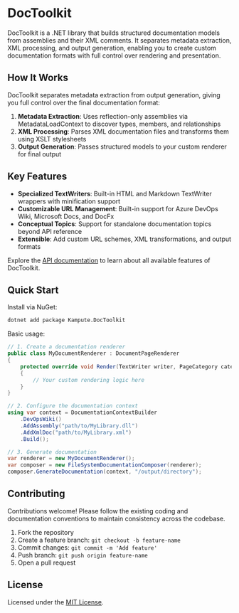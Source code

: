 # DocToolkit

DocToolkit is a .NET library that builds structured documentation models from assemblies and their XML comments. It separates metadata extraction, XML processing, and output generation, enabling you to create custom documentation formats with full control over rendering and presentation.

## How It Works

DocToolkit separates metadata extraction from output generation, giving you full control over the final documentation format:

1. **Metadata Extraction**: Uses reflection-only assemblies via MetadataLoadContext to discover types, members, and relationships
2. **XML Processing**: Parses XML documentation files and transforms them using XSLT stylesheets
3. **Output Generation**: Passes structured models to your custom renderer for final output

## Key Features

- **Specialized TextWriters**: Built-in HTML and Markdown TextWriter wrappers with minification support
- **Customizable URL Management**: Built-in support for Azure DevOps Wiki, Microsoft Docs, and DocFx
- **Conceptual Topics**: Support for standalone documentation topics beyond API reference
- **Extensible**: Add custom URL schemes, XML transformations, and output formats

Explore the [API documentation](https://kampute.github.io/doc-toolkit/) to learn about all available features of DocToolkit.

## Quick Start

Install via NuGet:
```bash
dotnet add package Kampute.DocToolkit
```

Basic usage:
```csharp
// 1. Create a documentation renderer
public class MyDocumentRenderer : DocumentPageRenderer
{
    protected override void Render(TextWriter writer, PageCategory category, IModel model)
    {
        // Your custom rendering logic here
    }
}

// 2. Configure the documentation context
using var context = DocumentationContextBuilder
    .DevOpsWiki()
    .AddAssembly("path/to/MyLibrary.dll")
    .AddXmlDoc("path/to/MyLibrary.xml")
    .Build();

// 3. Generate documentation
var renderer = new MyDocumentRenderer();
var composer = new FileSystemDocumentationComposer(renderer);
composer.GenerateDocumentation(context, "/output/directory");
```

## Contributing

Contributions welcome! Please follow the existing coding and documentation conventions to maintain consistency across the codebase.

1. Fork the repository
2. Create a feature branch: `git checkout -b feature-name`
3. Commit changes: `git commit -m 'Add feature'`
4. Push branch: `git push origin feature-name`
5. Open a pull request

## License

Licensed under the [MIT License](LICENSE).